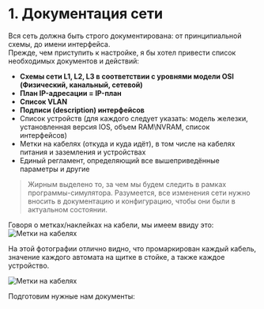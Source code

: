 # 1. Документация сети

Вся сеть должна быть строго документирована: от принципиальной схемы, до имени интерфейса.  
Прежде, чем приступить к настройке, я бы хотел привести список необходимых документов и действий:

* **Схемы сети L1, L2, L3 в соответствии с уровнями модели OSI \(Физический, канальный, сетевой\)**
* **План IP-адресации = IP-план**
* **Список VLAN**
* **Подписи \(description\) интерфейсов**
* Список устройств \(для каждого следует указать: модель железки, установленная версия IOS, объем RAM\NVRAM, список интерфейсов\)
* Метки на кабелях \(откуда и куда идёт\), в том числе на кабелях питания и заземления и устройствах
* Единый регламент, определяющий все вышеприведённые параметры и другие

> Жирным выделено то, за чем мы будем следить в рамках программы-симулятора. Разумеется, все изменения сети нужно вносить в документацию и конфигурацию, чтобы они были в актуальном состоянии.

Говоря о метках/наклейках на кабели, мы имеем ввиду это:  
![Метки на кабелях](http://img-fotki.yandex.ru/get/4008/ait-it.1/0_41ccf_cebcb444_L.jpg)

На этой фотографии отлично видно, что промаркирован каждый кабель, значение каждого автомата на щитке в стойке, а также каждое устройство.

![Метки на кабелях](http://img-fotki.yandex.ru/get/4111/ait-it.1/0_41ccd_70990884_L.jpg)

Подготовим нужные нам документы:



